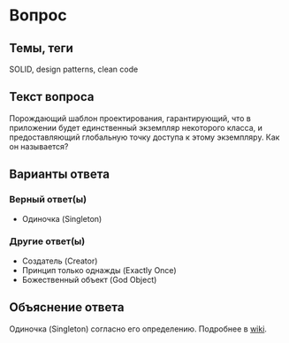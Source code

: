 # Вопрос

## Темы, теги

SOLID, design patterns, clean code

## Текст вопроса

Порождающий шаблон проектирования, гарантирующий, что в приложении будет единственный экземпляр некоторого класса, и предоставляющий глобальную точку доступа к этому экземпляру. Как он называется?

## Варианты ответа

### Верный ответ(ы)

* Одиночка (Singleton)

### Другие ответ(ы)

* Создатель (Creator)
* Принцип только однажды (Exactly Once)
* Божественный объект (God Object)

## Объяснение ответа

Одиночка (Singleton) согласно его определению. Подробнее в [wiki](https://technical-excellence.ru/wiki/DesignPatterns).
